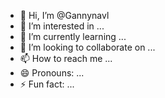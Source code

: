 - 👋 Hi, I’m @Gannynavl
- 👀 I’m interested in ...
- 🌱 I’m currently learning ...
- 💞️ I’m looking to collaborate on ...
- 📫 How to reach me ...
- 😄 Pronouns: ...
- ⚡ Fun fact: ...

<!---
Gannynavl/Gannynavl is a ✨ special ✨ repository because its `README.md` (this file) appears on your GitHub profile.
You can click the Preview link to take a look at your changes.
--->
